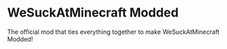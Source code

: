 # WeSuckAtMinecraft Modded
The official mod that ties everything together to make WeSuckAtMinecraft Modded!
